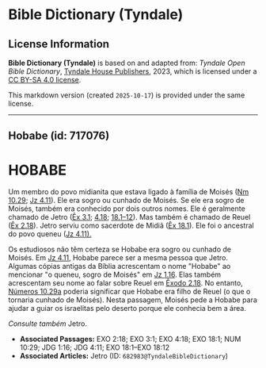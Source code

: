 # Bible Dictionary (Tyndale)

## License Information

**Bible Dictionary (Tyndale)** is based on and adapted from: _Tyndale Open Bible Dictionary_, [Tyndale House Publishers](https://tyndaleopenresources.com/), 2023, which is licensed under a [CC BY-SA 4.0 license](https://creativecommons.org/licenses/by-sa/4.0/legalcode.en).

This markdown version (created `2025-10-17`) is provided under the same license.



--------------------------------

## Hobabe (id: 717076)

HOBABE
======

Um membro do povo midianita que estava ligado à família de Moisés ([Nm 10\.29](https://ref.ly/Num10:29); [Jz 4\.11](https://ref.ly/Judg4:11)). Ele era sogro ou cunhado de Moisés. Se ele era sogro de Moisés, também era conhecido por dois outros nomes. Ele é geralmente chamado de Jetro ([Êx 3\.1](https://ref.ly/Exod3:1); [4\.18](https://ref.ly/Exod4:18); [18\.1–12](https://ref.ly/Exod18:1-Exod18:12)). Mas também é chamado de Reuel ([Êx 2\.18](https://ref.ly/Exod2:18)). Jetro serviu como sacerdote de Midiã ([Êx 18\.1](https://ref.ly/Exod18:1)). Ele foi o ancestral do povo queneu ([Jz 4\.11\).](https://ref.ly/Judg4:11)

Os estudiosos não têm certeza se Hobabe era sogro ou cunhado de Moisés. Em [Jz 4\.11](https://ref.ly/Judg4:11), Hobabe parece ser a mesma pessoa que Jetro. Algumas cópias antigas da Bíblia acrescentam o nome "Hobabe" ao mencionar "o queneu, sogro de Moisés" em [Jz 1\.16](https://ref.ly/Judg1:16). Elas também acrescentam seu nome ao falar sobre Reuel em [Êxodo 2\.18](https://ref.ly/Exod2:18). No entanto, [Números 10\.29a](https://ref.ly/Num10:29) poderia significar que Hobabe era filho de Reuel (o que o tornaria cunhado de Moisés). Nesta passagem, Moisés pede a Hobabe para ajudar a guiar os israelitas pelo deserto porque ele conhecia bem a área.

*Consulte também* Jetro.

* **Associated Passages:** EXO 2:18; EXO 3:1; EXO 4:18; EXO 18:1; NUM 10:29; JDG 1:16; JDG 4:11; EXO 18:1–EXO 18:12
* **Associated Articles:** Jetro (ID: `682983@TyndaleBibleDictionary`)

